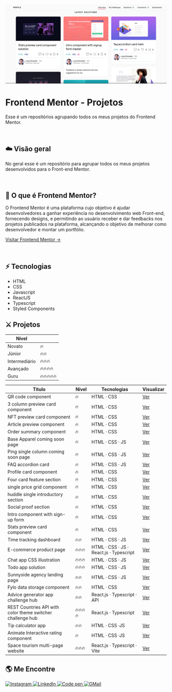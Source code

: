 <p align="center">
<img src="./docs/images/main.png" alt="screenshot do perfil de projetos no Frontendmentor">
</p>

# Frontend Mentor - Projetos

Esse é um repositórios agrupando todos os meus projetos do Frontend Mentor.

<br />

## ☁️ Visão geral

No geral esse é um repositório para agrupar todos os meus projetos desenvolvidos para o Front-end Mentor.

<br />

## 🍃 O que é Frontend Mentor?

O Frontend Mentor é uma plataforma cujo objetivo é ajudar desenvolvedores a ganhar experiência
no desenvolvimento web Front-end, fornecendo designs, e permitindo ao usuário receber e dar feedbacks nos projetos publicados na plataforma, alcançando o objetivo de melhorar como desenvolvedor e montar um portfólio.

<a href="https://www.frontendmentor.io/" target="_blank">Visitar Frontend Mentor →</a>

<br />

## ⚡ Tecnologias

- HTML
- CSS
- Javascript
- ReactJS
- Typescript
- Styled Components

## ⚔️ Projetos

| Nível         |            |
| ------------- | ---------- |
| Novato        | 🔥         |
| Júnior        | 🔥🔥       |
| Intermediário | 🔥🔥🔥     |
| Avançado      | 🔥🔥🔥🔥   |
| Guru          | 🔥🔥🔥🔥🔥 |

| Titulo                              | Nível  | Tecnologias                             | Visualizar                                                                                                             |
| ----------------------------------- | ------ | --------------------------------------- | ---------------------------------------------------------------------------------------------------------------------- |
| QR code component                   | 🔥     | HTML · CSS                              | <a href="https://lucasfernandodev.github.io/frontendmentor/challenges/qr-code-component-main/">Ver</a>                 |
| 3 column preview card component     | 🔥     | HTML · CSS                              | <a href="https://lucasfernandodev.github.io/frontendmentor/challenges/3-column-preview-card-component-main/">Ver</a>   |
| NFT preview card component          | 🔥     | HTML · CSS                              | <a href="https://lucasfernandodev.github.io/frontendmentor/challenges/nft-preview-card-component-main">Ver</a>         |
| Article preview component           | 🔥     | HTML · CSS                              | <a href="https://lucasfernandodev.github.io/frontendmentor/challenges/article-preview-component-master">Ver</a>        |
| Order summary component             | 🔥     | HTML · CSS                              | <a href="https://lucasfernandodev.github.io/frontendmentor/challenges/order-summary-component-main">Ver</a>            |
| Base Apparel coming soon page       | 🔥     | HTML · CSS · JS                         | <a href="https://lucasfernandodev.github.io/frontendmentor/challenges/base-apparel">Ver</a>                            |
| Ping single column coming soon page | 🔥     | HTML · CSS · JS                         | <a href="https://lucasfernandodev.github.io/frontendmentor/challenges/single-price-grid-component-master">Ver</a>      |
| FAQ accordion card                  | 🔥     | HTML · CSS · JS                         | <a href="https://lucasfernandodev.github.io/frontendmentor/challenges/faq-accordion-card">Ver</a>                      |
| Profile card component              | 🔥     | HTML · CSS                              | <a href="https://lucasfernandodev.github.io/frontendmentor/challenges/profile-card">Ver</a>                            |
| Four card feature section           | 🔥     | HTML · CSS                              | <a href="https://lucasfernandodev.github.io/frontendmentor/challenges/four-card-feature-section-master ">Ver</a>       |
| single price grid component         | 🔥     | HTML · CSS                              | <a href="https://lucasfernandodev.github.io/frontendmentor/challenges/single-price-grid-component-master">Ver</a>      |
| huddle single introductory section  | 🔥     | HTML · CSS                              | <a href="https://lucasfernandodev.github.io/frontendmentor/challenges/huddle-single-introductory-section">Ver</a>      |
| Social proof section                | 🔥     | HTML · CSS                              | <a href="https://lucasfernandodev.github.io/frontendmentor/challenges/social-proof-section-master">Ver</a>             |
| Intro component with sign-up form   | 🔥     | HTML · CSS                              | <a href="https://lucasfernandodev.github.io/frontendmentor/challenges/intro-component-with-signup-form-master">Ver</a> |
| Stats preview card component        | 🔥     | HTML · CSS                              | <a href="https://lucasfernandodev.github.io/frontendmentor/challenges/stats-preview-card">Ver</a>                      |
| Time tracking dashboard             | 🔥🔥   | HTML · CSS · JS                         | <a href="https://lucasfernandodev.github.io/frontendmentor/challenges/time-tracking-dashboard-main">Ver</a>            |
| E-commerce product page             | 🔥🔥🔥 | HTML · CSS · JS · React.js · Typescript | <a href="https://sneakears.netlify.app">Ver</a>                                                                        |
| Chat app CSS illustration           | 🔥🔥🔥 | HTML · CSS · JS                         | <a href="https://lucasfernandodev.github.io/frontendmentor/challenges/chat-app-css-illustration-master/">Ver</a>       |
| Todo app solution                   | 🔥🔥🔥 | HTML · CSS · JS                         | <a href="https://lucasfernandodev.github.io/frontendmentor/challenges/todo-app-main/">Ver</a>                          |
| Sunnyside agency landing page       | 🔥🔥   | HTML · CSS · JS                         | <a href="https://lucasfernandodev.github.io/frontendmentor/challenges/sunnyside-agency-landing-page-main/">Ver</a>     |
| Fylo data storage component         | 🔥🔥   | HTML · CSS                              | <a href="https://lucasfernandodev.github.io/frontendmentor/challenges/fylo-data-storage-component-master">Ver</a>      |
| Advice generator app challenge hub  | 🔥🔥   | React.js · Typescript · API             | <a href="https://lucasfernandodev-adviceapi.netlify.app/">Ver</a>                                                      |
|REST Countries API with color theme switcher challenge hub |🔥🔥🔥🔥 | React.js · Typescript |<a href="https://frontendmentor-lucasfernandodev.vercel.app/">Ver</a>  |
| Tip calculator app | 🔥🔥 | HTML · CSS ·JS |<a href="https://lucasfernandodev.github.io/frontendmentor/challenges/tip-calculator-app-main/">Ver</a>|
|Animate Interactive rating component |🔥 |HTML · CSS ·JS |<a href="https://lucasfernandodev.github.io/frontendmentor/challenges/interactive-rating-component-main/">Ver</a> |
|Space tourism multi-page website |🔥🔥🔥 | React.js · Typescript · Vite | <a href="https://lucasfernandodev.github.io/spacetravel/">Ver</a> |




## 🌎 Me Encontre

<a href="https://www.instagram.com/lucasfernando.dev/" target="_blank">
  <img src="https://img.shields.io/badge/Instagram-E4405F?style=for-the-badge&logo=instagram&logoColor=white" alt="Instagram"/>
</a>
<a href="https://www.linkedin.com/in/frontlucasfernandodev/" target="_blank">
  <img src="https://img.shields.io/badge/LinkedIn-0077B5?style=for-the-badge&logo=linkedin&logoColor=white" alt="LinkedIn"/>
</a>
<a href="https://codepen.io/lucasfernandodev" target="_blank">
  <img src="https://img.shields.io/badge/Codepen-000000?style=for-the-badge&logo=codepen&logoColor=white" alt="Code pen"/>
</a>
<a href="mailto:lucasfernando.dev@gmail.com" target="_blank">
  <img src="https://img.shields.io/badge/Gmail-D14836?style=for-the-badge&logo=gmail&logoColor=white" alt="GMail"/>
</a>
